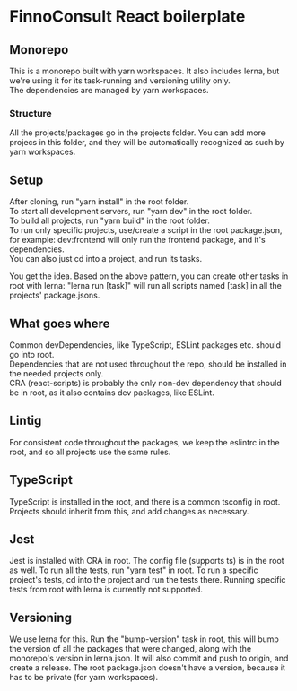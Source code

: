 # FinnoConsult React boilerplate  

## Monorepo
This is a monorepo built with yarn workspaces. It also includes lerna, but we're using it for its task-running and versioning utility only.  
The dependencies are managed by yarn workspaces.  

### Structure
All the projects/packages go in the projects folder. You can add more projecs in this folder, and they will be automatically recognized as such by yarn workspaces.  

## Setup
After cloning, run "yarn install" in the root folder.  
To start all development servers, run "yarn dev" in the root folder.  
To build all projects, run "yarn build" in the root folder.  
To run only specific projects, use/create a script in the root package.json, for example: dev:frontend will only run the frontend package, and it's dependencies.  
You can also just cd into a project, and run its tasks.

You get the idea. Based on the above pattern, you can create other tasks in root with lerna: "lerna run [task]" will run all scripts named [task] in all the projects' package.jsons.

## What goes where
Common devDependencies, like TypeScript, ESLint packages etc. should go into root.  
Dependencies that are not used throughout the repo, should be installed in the needed projects only.  
CRA (react-scripts) is probably the only non-dev dependency that should be in root, as it also contains dev packages, like ESLint.

## Lintig
For consistent code throughout the packages, we keep the eslintrc in the root, and so all projects use the same rules.

## TypeScript
TypeScript is installed in the root, and there is a common tsconfig in root.
Projects should inherit from this, and add changes as necessary.

## Jest
Jest is installed with CRA in root. The config file (supports ts) is in the root as well. To run all the tests, run "yarn test" in root. To run a specific project's tests, cd into the project and run the tests there. Running specific tests from root with lerna is currently not supported.

## Versioning
We use lerna for this. Run the "bump-version" task in root, this will bump the version of all the packages that were changed, along with the monorepo's version in lerna.json. It will also commit and push to origin, and create a release.
The root package.json doesn't have a version, because it has to be private (for yarn workspaces).